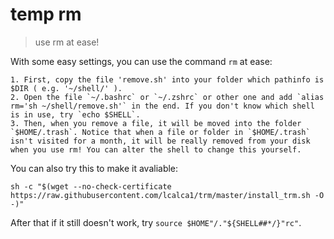 # temp rm
> use rm at ease!  

With some easy settings, you can use the command `rm` at ease:  

    1. First, copy the file 'remove.sh' into your folder which pathinfo is $DIR ( e.g. '~/shell/' ).
    2. Open the file `~/.bashrc` or `~/.zshrc` or other one and add `alias rm='sh ~/shell/remove.sh'` in the end. If you don't know which shell is in use, try `echo $SHELL`.
    3. Then, when you remove a file, it will be moved into the folder `$HOME/.trash`. Notice that when a file or folder in `$HOME/.trash` isn't visited for a month, it will be really removed from your disk when you use rm! You can alter the shell to change this yourself.

You can also try this to make it avaliable:  
```
sh -c "$(wget --no-check-certificate https://raw.githubusercontent.com/lcalca1/trm/master/install_trm.sh -O -)"
```

After that if it still doesn't work, try `source $HOME"/."${SHELL##*/}"rc"`.
